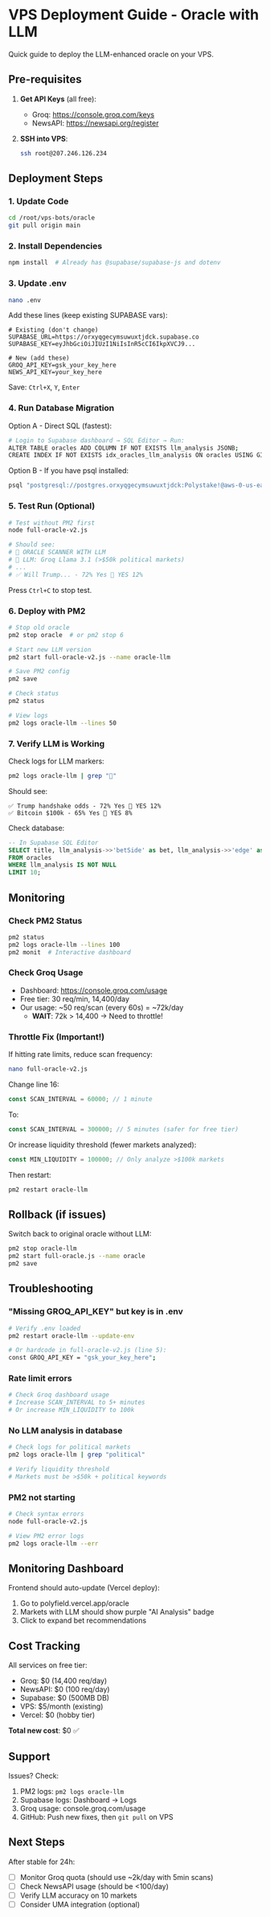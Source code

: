 # VPS Deployment Guide - Oracle with LLM

Quick guide to deploy the LLM-enhanced oracle on your VPS.

## Pre-requisites

1. **Get API Keys** (all free):
   - Groq: https://console.groq.com/keys
   - NewsAPI: https://newsapi.org/register

2. **SSH into VPS**:
   ```bash
   ssh root@207.246.126.234
   ```

## Deployment Steps

### 1. Update Code
```bash
cd /root/vps-bots/oracle
git pull origin main
```

### 2. Install Dependencies
```bash
npm install  # Already has @supabase/supabase-js and dotenv
```

### 3. Update .env
```bash
nano .env
```

Add these lines (keep existing SUPABASE vars):
```env
# Existing (don't change)
SUPABASE_URL=https://orxyqgecymsuwuxtjdck.supabase.co
SUPABASE_KEY=eyJhbGciOiJIUzI1NiIsInR5cCI6IkpXVCJ9...

# New (add these)
GROQ_API_KEY=gsk_your_key_here
NEWS_API_KEY=your_key_here
```

Save: `Ctrl+X`, `Y`, `Enter`

### 4. Run Database Migration

Option A - Direct SQL (fastest):
```bash
# Login to Supabase dashboard → SQL Editor → Run:
ALTER TABLE oracles ADD COLUMN IF NOT EXISTS llm_analysis JSONB;
CREATE INDEX IF NOT EXISTS idx_oracles_llm_analysis ON oracles USING GIN (llm_analysis);
```

Option B - If you have psql installed:
```bash
psql "postgresql://postgres.orxyqgecymsuwuxtjdck:Polystake!@aws-0-us-east-1.pooler.supabase.com:6543/postgres" -f /root/vps-bots/oracle/../../supabase-migrations/05-add-llm-analysis.sql
```

### 5. Test Run (Optional)
```bash
# Test without PM2 first
node full-oracle-v2.js

# Should see:
# 🚀 ORACLE SCANNER WITH LLM
# 🤖 LLM: Groq Llama 3.1 (>$50k political markets)
# ...
# ✅ Will Trump... - 72% Yes 🤖 YES 12%
```

Press `Ctrl+C` to stop test.

### 6. Deploy with PM2
```bash
# Stop old oracle
pm2 stop oracle  # or pm2 stop 6

# Start new LLM version
pm2 start full-oracle-v2.js --name oracle-llm

# Save PM2 config
pm2 save

# Check status
pm2 status

# View logs
pm2 logs oracle-llm --lines 50
```

### 7. Verify LLM is Working

Check logs for LLM markers:
```bash
pm2 logs oracle-llm | grep "🤖"
```

Should see:
```
✅ Trump handshake odds - 72% Yes 🤖 YES 12%
✅ Bitcoin $100k - 65% Yes 🤖 YES 8%
```

Check database:
```sql
-- In Supabase SQL Editor
SELECT title, llm_analysis->>'betSide' as bet, llm_analysis->>'edge' as edge
FROM oracles
WHERE llm_analysis IS NOT NULL
LIMIT 10;
```

## Monitoring

### Check PM2 Status
```bash
pm2 status
pm2 logs oracle-llm --lines 100
pm2 monit  # Interactive dashboard
```

### Check Groq Usage
- Dashboard: https://console.groq.com/usage
- Free tier: 30 req/min, 14,400/day
- Our usage: ~50 req/scan (every 60s) = ~72k/day
  - **WAIT**: 72k > 14,400 → Need to throttle!

### Throttle Fix (Important!)
If hitting rate limits, reduce scan frequency:

```bash
nano full-oracle-v2.js
```

Change line 16:
```javascript
const SCAN_INTERVAL = 60000; // 1 minute
```
To:
```javascript
const SCAN_INTERVAL = 300000; // 5 minutes (safer for free tier)
```

Or increase liquidity threshold (fewer markets analyzed):
```javascript
const MIN_LIQUIDITY = 100000; // Only analyze >$100k markets
```

Then restart:
```bash
pm2 restart oracle-llm
```

## Rollback (if issues)

Switch back to original oracle without LLM:
```bash
pm2 stop oracle-llm
pm2 start full-oracle.js --name oracle
pm2 save
```

## Troubleshooting

### "Missing GROQ_API_KEY" but key is in .env
```bash
# Verify .env loaded
pm2 restart oracle-llm --update-env

# Or hardcode in full-oracle-v2.js (line 5):
const GROQ_API_KEY = "gsk_your_key_here";
```

### Rate limit errors
```bash
# Check Groq dashboard usage
# Increase SCAN_INTERVAL to 5+ minutes
# Or increase MIN_LIQUIDITY to 100k
```

### No LLM analysis in database
```bash
# Check logs for political markets
pm2 logs oracle-llm | grep "political"

# Verify liquidity threshold
# Markets must be >$50k + political keywords
```

### PM2 not starting
```bash
# Check syntax errors
node full-oracle-v2.js

# View PM2 error logs
pm2 logs oracle-llm --err
```

## Monitoring Dashboard

Frontend should auto-update (Vercel deploy):
1. Go to polyfield.vercel.app/oracle
2. Markets with LLM should show purple "AI Analysis" badge
3. Click to expand bet recommendations

## Cost Tracking

All services on free tier:
- Groq: $0 (14,400 req/day)
- NewsAPI: $0 (100 req/day)
- Supabase: $0 (500MB DB)
- VPS: $5/month (existing)
- Vercel: $0 (hobby tier)

**Total new cost**: $0 ✅

## Support

Issues? Check:
1. PM2 logs: `pm2 logs oracle-llm`
2. Supabase logs: Dashboard → Logs
3. Groq usage: console.groq.com/usage
4. GitHub: Push new fixes, then `git pull` on VPS

## Next Steps

After stable for 24h:
- [ ] Monitor Groq quota (should use ~2k/day with 5min scans)
- [ ] Check NewsAPI usage (should be <100/day)
- [ ] Verify LLM accuracy on 10 markets
- [ ] Consider UMA integration (optional)
